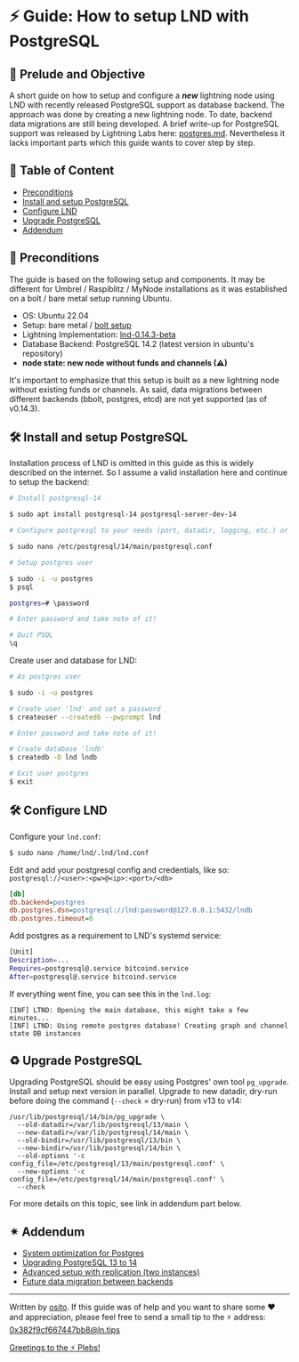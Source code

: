 # ⚡ Guide: How to setup LND with PostgreSQL


## 📄 Prelude and Objective

A short guide on how to setup and configure a **_new_** lightning node using LND with recently released PostgreSQL support as database backend. The  approach was done by creating a new lightning node. To date, backend data migrations are still being developed. A brief write-up for PostgreSQL support was released by Lightning Labs here: [postgres.md](https://github.com/lightningnetwork/lnd/blob/master/docs/postgres.md). Nevertheless it lacks important parts which this guide wants to cover step by step.

## 📜 Table of Content

- [Preconditions](#-preconditions)
- [Install and setup PostgreSQL](#-install-and-setup-postgresql)
- [Configure LND](#-configure-lnd)
- [Upgrade PostgreSQL](#-upgrade-postgresql)
- [Addendum](#-addendum)


## 🔎 Preconditions

The guide is based on the following setup and components. It may be different for Umbrel / Raspiblitz / MyNode installations as it was established on a bolt / bare metal setup running Ubuntu.

- OS: Ubuntu 22.04
- Setup: bare metal / [bolt setup](https://raspibolt.org/)
- Lightning Implementation: [lnd-0.14.3-beta](https://github.com/lightningnetwork/lnd/releases/tag/v0.14.3-beta)
- Database Backend: PostgreSQL 14.2 (latest version in ubuntu's repository)
- **node state: new node without funds and channels (⚠)**

It's important to emphasize that this setup is built as a new lightning node without existing funds or channels. As said, data migrations between different backends (bbolt, postgres, etcd) are not yet supported (as of v0.14.3).

## 🛠 Install and setup PostgreSQL

Installation process of LND is omitted in this guide as this is widely described on the internet. So I assume a valid installation here and continue to setup the backend:

```sh
# Install postgresql-14 

$ sudo apt install postgresql-14 postgresql-server-dev-14

# Configure postgresql to your needs (port, datadir, logging, etc.) or use default values.

$ sudo nano /etc/postgresql/14/main/postgresql.conf

# Setup postgres user

$ sudo -i -u postgres
$ psql

postgres=# \password

# Enter password and take note of it!

# Quit PSQL
\q

```

Create user and database for LND:

```sh
# As postgres user

$ sudo -i -u postgres

# Create user 'lnd' and set a password
$ createuser --createdb --pwprompt lnd

# Enter password and take note of it!

# Create database 'lndb' 
$ createdb -O lnd lndb

# Exit user postgres
$ exit
```

## 🛠 Configure LND

Configure your `lnd.conf`:

```sh
$ sudo nano /home/lnd/.lnd/lnd.conf
```

Edit and add your postgresql config and credentials, like so: `postgresql://<user>:<pw>@<ip>:<port>/<db>`

```ini
[db]
db.backend=postgres
db.postgres.dsn=postgresql://lnd:password@127.0.0.1:5432/lndb
db.postgres.timeout=0
```

Add postgres as a requirement to LND's systemd service:
```sh
[Unit]
Description=...
Requires=postgresql@.service bitcoind.service
After=postgresql@.service bitcoind.service
```

If everything went fine, you can see this in the `lnd.log`:
```
[INF] LTND: Opening the main database, this might take a few minutes...
[INF] LTND: Using remote postgres database! Creating graph and channel state DB instances
```

## ♻ Upgrade PostgreSQL
  
Upgrading PostgreSQL should be easy using Postgres' own tool `pg_upgrade`. Install and setup next version in parallel. Upgrade to new datadir, dry-run before doing the command (`--check` = dry-run) from v13 to v14:

```
/usr/lib/postgresql/14/bin/pg_upgrade \
  --old-datadir=/var/lib/postgresql/13/main \
  --new-datadir=/var/lib/postgresql/14/main \
  --old-bindir=/usr/lib/postgresql/13/bin \
  --new-bindir=/usr/lib/postgresql/14/bin \
  --old-options '-c config_file=/etc/postgresql/13/main/postgresql.conf' \
  --new-options '-c config_file=/etc/postgresql/14/main/postgresql.conf' \
  --check
```
For more details on this topic, see link in addendum part below. 

## ✴ Addendum
  
- [System optimization for Postgres](https://pgtune.leopard.in.ua)
- [Upgrading PostgreSQL 13 to 14](https://www.kostolansky.sk/posts/upgrading-to-postgresql-14/)
- [Advanced setup with replication (two instances)](https://github.com/gabridome/docs/blob/master/c-lightning_with_postgresql_reliability.md)
- [Future data migration between backends](https://github.com/lightningnetwork/lnd/blob/7702c90503abf88011e3d436f52926f2a5aa32a7/docs/data-migration.md)
  
_______________________________________________________________

Written by [osito](https://github.com/blckbx). If this guide was of help and you want to share some ♥ and appreciation, please feel free to send a small tip to the ⚡ address: 0x382f9cf667447bb8@ln.tips

[Greetings to the ⚡ Plebs!](https://t.me/plebnet)
